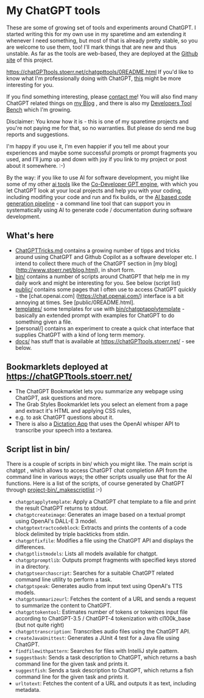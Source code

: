 # My ChatGPT tools

These are some of growing set of tools and experiments around ChatGPT.
I started writing this for my own use in my sparetime and am extending it whenever I need something,
but most of that is already pretty stable, so you are welcome to use them, too!
I'll mark things that are new and thus unstable.
As far as the tools are web-based, they are deployed at the
[Github site](https://chatGPTtools.stoerr.net/) of this project.

https://chatGPTtools.stoerr.net/chatgpttools/0README.html
If you'd like to know what I'm professionally doing with ChatGPT,
[this](https://github.com/ist-dresden/composum-chatgpt-integration) might be more interesting for you.

If you find something interesting, please [contact me](http://www.stoerr.net/)!
You will also find many ChatGPT related things on [my Blog](http://www.stoerr.net/blog.html) , and there is also my
[Developers Tool Bench](https://github.com/stoerr/DevelopersChatGPTToolBench) which I'm growing.

Disclaimer: You know how it is - this is one of my sparetime projects and you're not paying me for that, so no
warranties. But please do send me bug reports and suggestions.

I'm happy if you use it, I'm even happier if you tell me about your experiences and maybe some successful
prompts or prompt fragments you used, and I'll jump up and down with joy if you link to my project or post about it
somewhere. :-)

By the way: if you like to use AI for software development, you might like some of my other
[ai tools](https://www.stoerr.net/ai) like the
[Co-Developer GPT engine](https://codevelopergptengine.stoerr.net/), with which you let ChatGPT look at your local
projects and help you with your coding, including modifing your code and run and fix builds, or the
[AI based code generation pipeline](https://aigenpipeline.stoerr.net/) - a command line tool that can support you in
systematically using AI to generate code / documentation during software development.

## What's here

- [ChatGPTTricks.md](ChatGPTTricks.md) contains a growing number of tipps and tricks around using ChatGPT and Github
  Copilot as a software developer etc. I intend to collect there much of the ChatGPT section in [my blog]
  (http://www.stoerr.net/blog.html), in short form.
- [bin/](bin/) contains a number of scripts around ChatGPT that help me in my daily work and might be interesting for
  you. See below (script list)
- [public/](docs/chatgpttools/) contains some pages that I often use to access ChatGPT quickly - the [chat.openai.com]
  (https://chat.openai.com/) interface is a bit annoying at times. See [public/0README.html].
- [templates/](templates/) some templates for use with [bin/chatgptapplytemplate](bin/chatgptapplytemplate) -
  basically an extended prompt with examples for ChatGPT to do something given a file.
- [personal/] contains an experiment to create a quick chat interface that supplies ChatGPT with a kind of long term
  memory.
- [docs/](docs/) has stuff that is available at https://chatGPTtools.stoerr.net/ - see below.

## Bookmarklets deployed at https://chatGPTtools.stoerr.net/

- The ChatGPT Bookmarklet lets you summarize any webpage using ChatGPT, ask questions and more.
- The Grab Styles Bookmarklet lets you select an element from a page and extract it's HTML and applying CSS rules,
- e.g. to ask ChatGPT questions about it.
- There is also a [Dictation App](https://chatGPTtools.stoerr.net/dictation/index.html) that uses the OpenAI whisper
  API to transcribe your speech into a textarea.

## Script list in bin/

There is a couple of scripts in bin/ which you might like. The main script is chatgpt , which allows to access
ChatGPT chat completion API from the command line in various ways; the other scripts usually use that for the AI
functions. Here is a list of the scripts, of course generated by ChatGPT through
[project-bin/_makescriptlist](project-bin/_makescriptlist) :-)

<!-- Start scriptlist -->

- `chatgptapplytemplate`: Apply a ChatGPT chat template to a file and print the result ChatGPT returns to stdout.
- `chatgptcreateimage`: Generates an image based on a textual prompt using OpenAI's DALL-E 3 model.
- `chatgptextractcodeblock`: Extracts and prints the contents of a code block delimited by triple backticks from stdin.
- `chatgptfixfile`: Modifies a file using the ChatGPT API and displays the differences.
- `chatgptlistmodels`: Lists all models available for chatgpt.
- `chatgptpromptlib`: Outputs prompt fragments with specified keys stored in a directory.
- `chatgptsearchascript`: Searches for a suitable ChatGPT related command line utility to perform a task.
- `chatgptspeak`: Generates audio from input text using OpenAI's TTS models.
- `chatgptsummarizeurl`: Fetches the content of a URL and sends a request to summarize the content to ChatGPT.
- `chatgpttokentool`: Estimates number of tokens or tokenizes input file according to ChatGPT-3.5 / ChatGPT-4 
  tokenization with cl100k_base (but not quite right)
- `chatgpttranscription`: Transcribes audio files using the ChatGPT API.
- `createJavaUnittest`: Generates a JUnit 4 test for a Java file using ChatGPT.
- `findfilewithpattern`: Searches for files with IntelliJ style pattern.
- `suggestbash`: Sends a task description to ChatGPT, which returns a bash command line for the given task and prints
  it.
- `suggestfish`: Sends a task description to ChatGPT, which returns a fish command line for the given task and prints
  it.
- `urltotext`: Fetches the content of a URL and outputs it as text, including metadata.

<!-- End scriptlist -->
